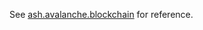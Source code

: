 See [ash.avalanche.blockchain](https://ash.center/docs/toolkit/ansible-avalanche-collection/reference/roles/avalanche-blockchain) for reference.
